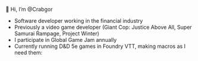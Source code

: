 👋 Hi, I’m @Crabgor

- Software developer working in the financial industry
- Previously a video game developer (Giant Cop: Justice Above All, Super Samurai Rampage, Project Winter)
- I participate in Global Game Jam annually
- Currently running D&D 5e games in Foundry VTT, making macros as I need them: 
